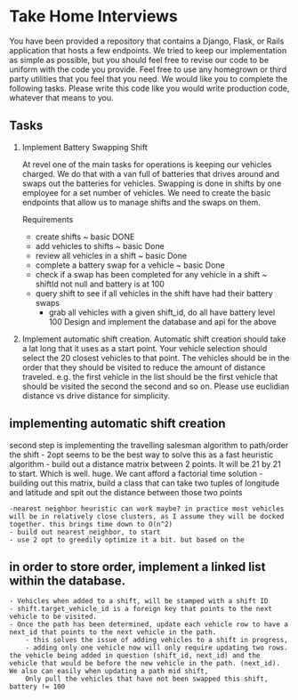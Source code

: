 # Take Home Interviews

You have been provided a repository that contains a Django, Flask, or Rails application that hosts a few endpoints. We tried to keep our implementation as simple as possible, but you should feel free to revise our code to be uniform with the code you provide. Feel free to use any homegrown or third party utilities that you feel that you need. We would like you to complete the following tasks.  Please write this code like you would write production code, whatever that means to you.  

## Tasks

1. Implement Battery Swapping Shift

    At revel one of the main tasks for operations is keeping our vehicles charged.  We do that with a van full of batteries that drives around and swaps out the batteries for vehicles.  Swapping is done in shifts by one employee for a set number of vehicles.  We need to create the basic endpoints that allow us to manage shifts and the swaps on them.

    Requirements

    - create shifts ~ basic DONE
    - add vehicles to shifts ~ basic Done
    - review all vehicles in a shift ~ basic Done
    - complete a battery swap for a vehicle ~ basic Done
    - check if a swap has been completed for any vehicle in a shift ~ shiftId not null and battery is at 100
    - query shift to see if all vehicles in the shift have had their battery swaps
        - grab all vehicles with a given shift_id, do all have battery level 100
    Design and implement the database and api for the above

2. Implement automatic shift creation. Automatic shift creation should take a lat long that it uses as a start point.  Your vehicle selection should select the 20 closest vehicles to that point.  The vehicles should be in the order that they should be visited to reduce the amount of distance traveled. e.g. the first vehicle in the list should be the first vehicle that should be visited the second the second and so on. Please use euclidian distance vs drive distance for simplicity.

## implementing automatic shift creation

second step is implementing the travelling salesman algorithm to path/order the shift
    - 2opt seems to be the best way to solve this as a fast heuristic algorithm
    - build out a distance matrix between 2 points. It will be 21 by 21 to start. Which is well. huge. We cant afford a factorial time solution
    - building out this matrix, build a class that can take two tuples of longitude and latitude and spit out the distance between those two points

    -nearest neighbor heuristic can work maybe? in practice most vehicles will be in relatively close clusters, as I assume they will be docked together. this brings time down to O(n^2)
    - build out nearest neighbor, to start
    - use 2 opt to greedily optimize it a bit. but based on the 
## in order to store order, implement a linked list within the database.
    - Vehicles when added to a shift, will be stamped with a shift ID
    - shift.target_vehicle_id is a foreign key that points to the next vehicle to be visited.
    - Once the path has been determined, update each vehicle row to have a next_id that points to the next vehicle in the path.
        - this solves the issue of adding vehicles to a shift in progress,
        - adding only one vehicle now will only require updating two rows. the vehicle being added in question (shift_id, next_id) and the vehicle that would be before the new vehicle in the path. (next_id). We also can easily when updating a path mid shift,
        Only pull the vehicles that have not been swapped this shift, battery != 100
        